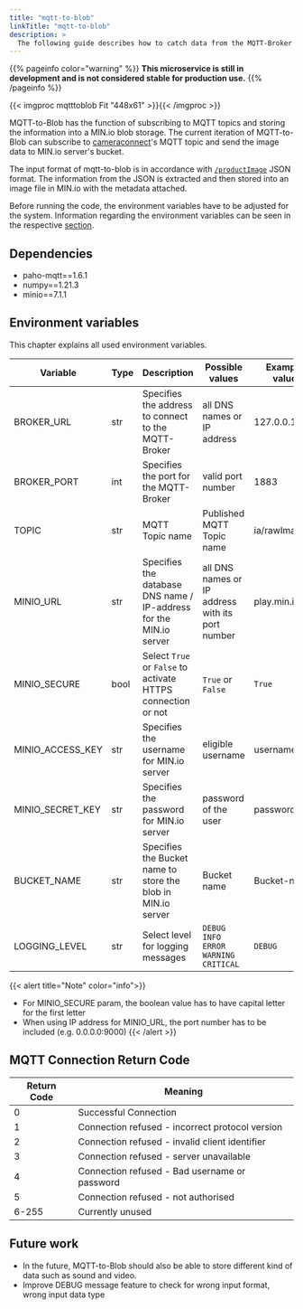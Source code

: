 ```yaml
---
title: "mqtt-to-blob"
linkTitle: "mqtt-to-blob"
description: >
  The following guide describes how to catch data from the MQTT-Broker and push them to the MIN.io blob storage
---
```

{{% pageinfo color="warning" %}}
**This microservice is still in development and is not considered stable for production use.**
{{% /pageinfo %}}

{{< imgproc mqtttoblob Fit "448x61" >}}{{< /imgproc >}}

MQTT-to-Blob has the function of subscribing to MQTT topics and storing the information into a MIN.io blob storage. The current iteration of MQTT-to-Blob can subscribe to [cameraconnect](/docs/developers/factorycube-edge/cameraconnect)'s MQTT topic and send the image data to MIN.io server's bucket.

The input format of mqtt-to-blob is in accordance with [```/productImage```](/docs/concepts/mqtt/#productimage) JSON format. The information from the JSON is extracted and then stored into an image file in MIN.io with the metadata attached.

Before running the code, the environment variables have to be adjusted for the system. Information regarding the environment variables can be seen in the respective [section](#environment-variables).

## Dependencies

- paho-mqtt==1.6.1
- numpy==1.21.3
- minio==7.1.1

## Environment variables

This chapter explains all used environment variables.

| Variable | Type | Description | Possible values | Example value |
|----|----|----|----|----|
| BROKER_URL | str | Specifies the address to connect to the MQTT-Broker | all DNS names or IP address | 127.0.0.1 |
| BROKER_PORT| int | Specifies the port for the MQTT-Broker | valid port number | 1883 |
| TOPIC | str | MQTT Topic name | Published MQTT Topic name | ia/rawImage/# |
| MINIO_URL | str | Specifies the database DNS name / IP-address for the MIN.io server | all DNS names or IP address with its port number | play.min.io |
| MINIO_SECURE | bool | Select `True` or `False` to activate HTTPS connection or not | `True` or `False` | `True` |
| MINIO_ACCESS_KEY | str | Specifies the username for MIN.io server | eligible username | username |
| MINIO_SECRET_KEY | str | Specifies the password for MIN.io server | password of the user | password |
| BUCKET_NAME | str | Specifies the Bucket name to store the blob in MIN.io server | Bucket name | Bucket-name |
| LOGGING_LEVEL | str | Select level for logging messages | `DEBUG` `INFO` `ERROR` `WARNING` `CRITICAL` | `DEBUG` |

{{< alert title="Note" color="info">}}
- For MINIO_SECURE param, the boolean value has to have capital letter for the first letter
- When using IP address for MINIO_URL, the port number has to be included (e.g. 0.0.0.0:9000)
{{< /alert >}}

## MQTT Connection Return Code
| Return Code | Meaning |
|----|----|
| 0 | Successful Connection |
| 1 | Connection refused - incorrect protocol version |
| 2 | Connection refused - invalid client identifier |
| 3 | Connection refused - server unavailable |
| 4 | Connection refused - Bad username or password |
| 5 | Connection refused - not authorised |
| 6-255 | Currently unused |

## Future work

- In the future, MQTT-to-Blob should also be able to store different kind of data such as sound and video.
- Improve DEBUG message feature to check for wrong input format, wrong input data type

